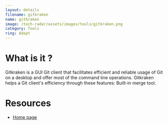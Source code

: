 ```yaml
---
layout: details
filename: gitkraken
name: gitkraken
image: /tech-radar/assets/images/tools/gitkraken.png 
category: Tools
ring: Adopt
---
```


# What is it ?
Gitkraken is a GUI Git client that facilitates efficient and reliable usage of Git on a desktop and offer most of the command line operations. Gitkraken helps a Git client's efficiency through these features: Built-in merge tool.



# Resources
- [Home page](https://www.gitkraken.com/)

